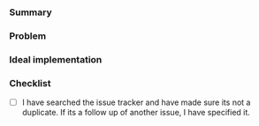 ### Summary
<!-- Small summary of the feture -->

### Problem
<!-- What problem will this feature solve, if any -->

### Ideal implementation
<!-- How should this feature be implemented -->

### Checklist
<!-- Make sure to tick all the following boxes by putting an `x` in between (like this `[x]`) -->
- [ ] I have searched the issue tracker and have made sure its not a duplicate. If its a follow up of another issue, I have specified it.
